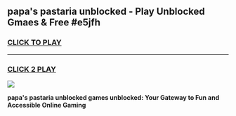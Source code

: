 
## papa's pastaria unblocked - Play Unblocked Gmaes & Free #e5jfh
<h3>
<a href="https://news.freeplayer.one?title=papa's_pastaria_unblocked&ref=24F">CLICK TO PLAY</a></h3>
<hr>

<h3>
<a href="https://news.freeplayer.one?title=papa's_pastaria_unblocked&ref=24F">CLICK 2 PLAY</a>
  
</h3>

<a href="https://news.freeplayer.one?title=papa's_pastaria_unblocked&ref=24F/"><img src="https://clearcache.store/games.png"></a>


**papa's pastaria unblocked games unblocked: Your Gateway to Fun and Accessible Online Gaming**
